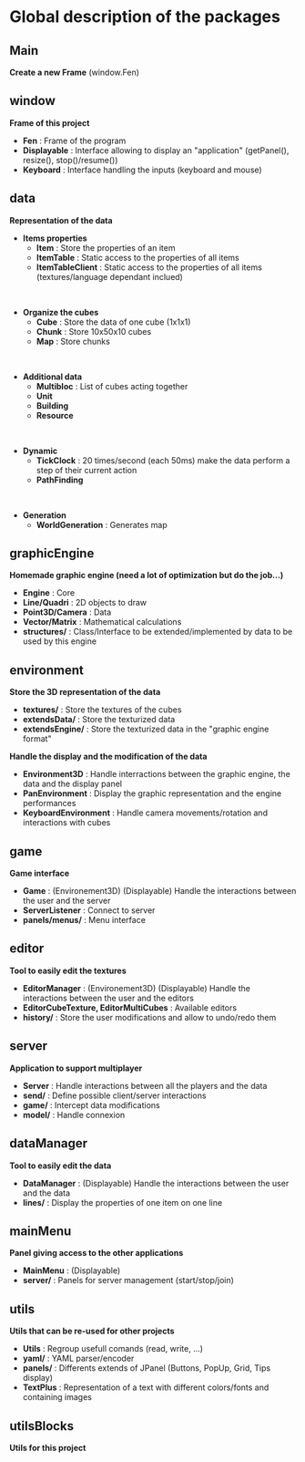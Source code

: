 # Global description of the packages

## Main

**Create a new Frame** (window.Fen)

## window

**Frame of this project**

- **Fen** : Frame of the program
- **Displayable** : Interface allowing to display an "application" (getPanel(), resize(), stop()/resume())
- **Keyboard** : Interface handling the inputs (keyboard and mouse)

## data

**Representation of the data**

- **Items properties**
    - **Item** : Store the properties of an item
    - **ItemTable** : Static access to the properties of all items
    - **ItemTableClient** : Static access to the properties of all items (textures/language dependant inclued)

<br>

- **Organize the cubes**
    - **Cube** : Store the data of one cube (1x1x1)
    - **Chunk** : Store 10x50x10 cubes
    - **Map** : Store chunks

<br>

- **Additional data**
    - **Multibloc** : List of cubes acting together
    - **Unit**
    - **Building**
    - **Resource**

<br>

- **Dynamic**
    - **TickClock** : 20 times/second (each 50ms) make the data perform a step of their current action
    - **PathFinding**

<br>

- **Generation**
    - **WorldGeneration** : Generates map

## graphicEngine

**Homemade graphic engine (need a lot of optimization but do the job...)**

- **Engine** : Core
- **Line/Quadri** : 2D objects to draw
- **Point3D/Camera** : Data
- **Vector/Matrix** : Mathematical calculations
- **structures/** : Class/Interface to be extended/implemented by data to be used by this engine

## environment

**Store the 3D representation of the data**

- **textures/** : Store the textures of the cubes
- **extendsData/** : Store the texturized data
- **extendsEngine/** : Store the texturized data in the "graphic engine format"

**Handle the display and the modification of the data**

- **Environment3D** : Handle interractions between the graphic engine, the data and the display panel
- **PanEnvironment** : Display the graphic representation and the engine performances
- **KeyboardEnvironment** : Handle camera movements/rotation and interactions with cubes

## game

**Game interface**

- **Game** : (Environement3D) (Displayable) Handle the interactions between the user and the server
- **ServerListener** : Connect to server
- **panels/menus/** : Menu interface

## editor

**Tool to easily edit the textures**

- **EditorManager** : (Environement3D) (Displayable) Handle the interactions between the user and the editors
- **EditorCubeTexture, EditorMultiCubes** : Available editors
- **history/** : Store the user modifications and allow to undo/redo them

## server

**Application to support multiplayer**

- **Server** : Handle interactions between all the players and the data
- **send/** : Define possible client/server interactions
- **game/** : Intercept data modifications
- **model/** : Handle connexion

## dataManager

**Tool to easily edit the data**

- **DataManager** : (Displayable) Handle the interactions between the user and the data
- **lines/** : Display the properties of one item on one line

## mainMenu

**Panel giving access to the other applications**

- **MainMenu** : (Displayable) 
- **server/** : Panels for server management (start/stop/join)

## utils

**Utils that can be re-used for other projects**

- **Utils** : Regroup usefull comands (read, write, ...)
- **yaml/** : YAML parser/encoder
- **panels/** : Differents extends of JPanel (Buttons, PopUp, Grid, Tips display)
- **TextPlus** : Representation of a text with different colors/fonts and containing images

## utilsBlocks

**Utils for this project**
